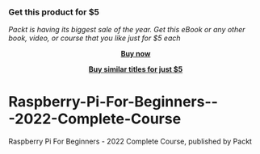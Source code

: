 
### Get this product for $5

<i>Packt is having its biggest sale of the year. Get this eBook or any other book, video, or course that you like just for $5 each</i>


<b><p align='center'>[Buy now](https://packt.link/9781804612040)</p></b>


<b><p align='center'>[Buy similar titles for just $5](https://subscription.packtpub.com/search)</p></b>


# Raspberry-Pi-For-Beginners---2022-Complete-Course
Raspberry Pi For Beginners - 2022 Complete Course, published by Packt
